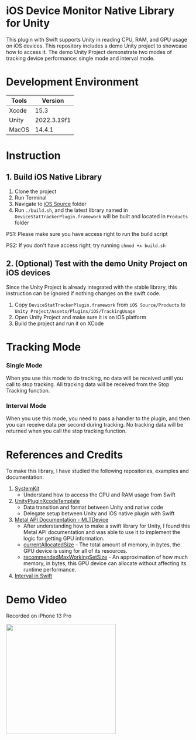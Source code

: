 # iOS Device Monitor Native Library for Unity

This plugin with Swift supports Unity in reading CPU, RAM, and GPU usage on iOS devices.
This repository includes a demo Unity project to showcase how to access it.
The demo Unity Project demonstrate two modes of tracking device performance: single mode and interval mode.

# Development Environment

| Tools | Version     |
| ----- | ----------- |
| Xcode | 15.3        |
| Unity | 2022.3.19f1 |
| MacOS | 14.4.1      |

# Instruction

## 1. Build iOS Native Library

1. Clone the project
2. Run Terminal
3. Navigate to [iOS Source](https://github.com/lknstanley/ios-device-monitor/tree/master/iOS%20Source) folder
4. Run `./build.sh`, and the latest library named in `DeviceStatTrackerPlugin.framework` will be built and located in `Products` folder

PS1: Please make sure you have access right to run the build script

PS2: If you don't have access right, try running `chmod +x build.sh`

## 2. (Optional) Test with the demo Unity Project on iOS devices

Since the Unity Project is already integrated with the stable library, this instruction can be ignored if nothing changes on the swift code.

1. Copy `DeviceStatTrackerPlugin.framework` from `iOS Source/Products` to `Unity Project/Assets/Plugins/iOS/TrackingUsage`
2. Open Unity Project and make sure it is on iOS platform
3. Build the project and run it on XCode

# Tracking Mode

### Single Mode

When you use this mode to do tracking, no data will be received until you call to stop tracking.
All tracking data will be received from the Stop Tracking function.

### Interval Mode

When you use this mode, you need to pass a handler to the plugin, and then you can receive data per second during tracking.
No tracking data will be returned when you call the stop tracking function.

# References and Credits

To make this library, I have studied the following repositories, examples and documentation:

1. [SystemKit](https://github.com/beltex/SystemKit)
   - Understand how to access the CPU and RAM usage from Swift
2. [UnityPluginXcodeTemplate](https://github.com/fuziki/UnityPluginXcodeTemplate)
   - Data transition and format between Unity and native code
   - Delegate setup between Unity and iOS native plugin with Swift
3. [Metal API Documentation - MLTDevice](https://developer.apple.com/documentation/metal/mtldevice)
   - After understanding how to make a swift library for Unity, I found this Metal API documentation and was able to use it to implement the logic for getting GPU information.
   - [currentAllocatedSize](https://developer.apple.com/documentation/metal/mtldevice/2915745-currentallocatedsize) - The total amount of memory, in bytes, the GPU device is using for all of its resources.
   - [recommendedMaxWorkingSetSize](https://developer.apple.com/documentation/metal/mtldevice/2369280-recommendedmaxworkingsetsize) - An approximation of how much memory, in bytes, this GPU device can allocate without affecting its runtime performance.
4. [Interval in Swift](https://stackoverflow.com/a/40148293)

# Demo Video

Recorded on iPhone 13 Pro

<img src="https://i.imgur.com/wZzyMMA.gif" width="300">
